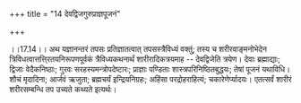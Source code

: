 +++
title = "14 देवद्विजगुरुप्राज्ञपूजनं"

+++
  
  
।।17.14।। अथ यज्ञानन्तरं तपसः प्रतिज्ञातत्वात् तपसस्त्रैविध्यं वक्तुं;
तस्य च शरीरवाङ्मनोभेदेन त्रिविधत्वात्तत्ति्रतयनिरूपणपूर्वकं
त्रैविध्यकथनार्थं शारीरादिकत्रयमाह -- देवद्विजेति त्रयेण। देवाः
ब्रह्माद्याः; द्विजाः वेदैकनिष्ठाः; गुरवः सरहस्यमन्त्रोपदेष्टारः;
प्राज्ञाः पण्डिताः शास्त्रपरिनिष्ठितबुद्धयः; तेषां पूजनं यथाविधि। शौचं
मृदादिना; आर्जवं ऋजुता; ब्रह्मचर्यं इन्द्रियनिग्रहः; अहिंसा
परद्रोहराहित्यं; चकारेणेर्प्यादयः। एतत्सर्वं शारीरं शरीरसम्बन्धि तप
उच्यते कथ्यते इत्यर्थः।  
  
